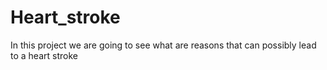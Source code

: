 # Heart_stroke
In this project we are going to see what are reasons that can possibly lead to a heart stroke
